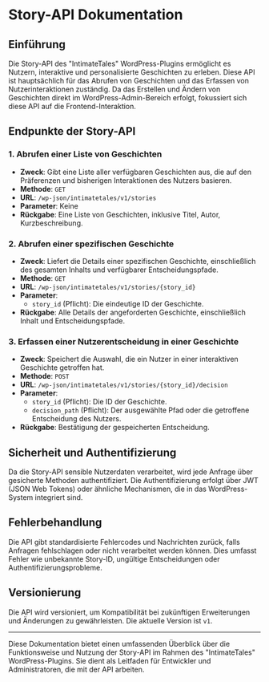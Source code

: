 # Story-API Dokumentation

## Einführung

Die Story-API des "IntimateTales" WordPress-Plugins ermöglicht es Nutzern, interaktive und personalisierte Geschichten zu erleben. Diese API ist hauptsächlich für das Abrufen von Geschichten und das Erfassen von Nutzerinteraktionen zuständig. Da das Erstellen und Ändern von Geschichten direkt im WordPress-Admin-Bereich erfolgt, fokussiert sich diese API auf die Frontend-Interaktion.

## Endpunkte der Story-API

### 1\. Abrufen einer Liste von Geschichten

- **Zweck**: Gibt eine Liste aller verfügbaren Geschichten aus, die auf den Präferenzen und bisherigen Interaktionen des Nutzers basieren.
- **Methode**: `GET`
- **URL**: `/wp-json/intimatetales/v1/stories`
- **Parameter**: Keine
- **Rückgabe**: Eine Liste von Geschichten, inklusive Titel, Autor, Kurzbeschreibung.

### 2\. Abrufen einer spezifischen Geschichte

- **Zweck**: Liefert die Details einer spezifischen Geschichte, einschließlich des gesamten Inhalts und verfügbarer Entscheidungspfade.
- **Methode**: `GET`
- **URL**: `/wp-json/intimatetales/v1/stories/{story_id}`
- **Parameter**:
    - `story_id` (Pflicht): Die eindeutige ID der Geschichte.
- **Rückgabe**: Alle Details der angeforderten Geschichte, einschließlich Inhalt und Entscheidungspfade.

### 3\. Erfassen einer Nutzerentscheidung in einer Geschichte

- **Zweck**: Speichert die Auswahl, die ein Nutzer in einer interaktiven Geschichte getroffen hat.
- **Methode**: `POST`
- **URL**: `/wp-json/intimatetales/v1/stories/{story_id}/decision`
- **Parameter**:
    - `story_id` (Pflicht): Die ID der Geschichte.
    - `decision_path` (Pflicht): Der ausgewählte Pfad oder die getroffene Entscheidung des Nutzers.
- **Rückgabe**: Bestätigung der gespeicherten Entscheidung.

## Sicherheit und Authentifizierung

Da die Story-API sensible Nutzerdaten verarbeitet, wird jede Anfrage über gesicherte Methoden authentifiziert. Die Authentifizierung erfolgt über JWT (JSON Web Tokens) oder ähnliche Mechanismen, die in das WordPress-System integriert sind.

## Fehlerbehandlung

Die API gibt standardisierte Fehlercodes und Nachrichten zurück, falls Anfragen fehlschlagen oder nicht verarbeitet werden können. Dies umfasst Fehler wie unbekannte Story-ID, ungültige Entscheidungen oder Authentifizierungsprobleme.

## Versionierung

Die API wird versioniert, um Kompatibilität bei zukünftigen Erweiterungen und Änderungen zu gewährleisten. Die aktuelle Version ist `v1`.

---

Diese Dokumentation bietet einen umfassenden Überblick über die Funktionsweise und Nutzung der Story-API im Rahmen des "IntimateTales" WordPress-Plugins. Sie dient als Leitfaden für Entwickler und Administratoren, die mit der API arbeiten.